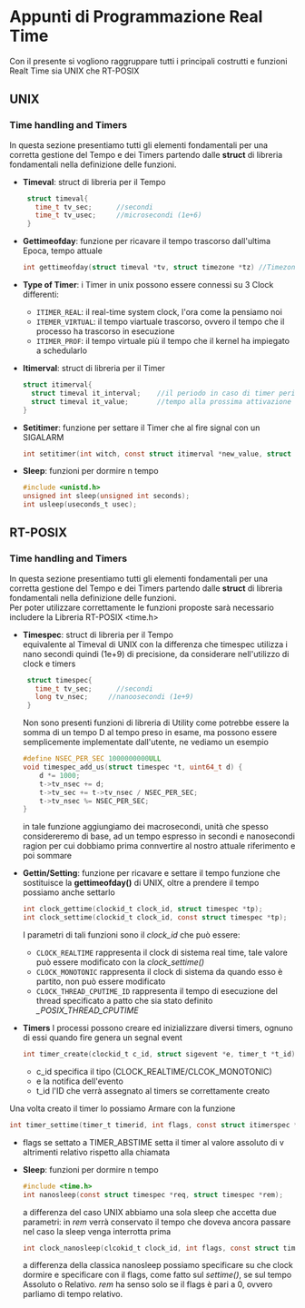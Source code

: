 # Appunti di Programmazione Real Time

Con il presente si vogliono raggruppare tutti i principali costrutti e funzioni Realt Time sia UNIX che RT-POSIX



## UNIX

### Time handling and Timers
In questa sezione presentiamo tutti gli elementi fondamentali per una corretta gestione del Tempo e dei Timers partendo dalle **struct** di libreria fondamentali nella definizione delle funzioni.

- **Timeval**: struct di libreria per il Tempo    
   ```c
    struct timeval{
      time_t tv_sec;      //secondi
      time_t tv_usec;     //microsecondi (1e+6)
    }
    ```
- **Gettimeofday**: funzione per ricavare il tempo trascorso dall'ultima Epoca, tempo attuale
    
    ```c
    int gettimeofday(struct timeval *tv, struct timezone *tz) //Timezone la impostiamo NULL
    ```
    
- **Type of Timer**: i Timer in unix possono essere connessi su 3 Clock differenti:
  - `ITIMER_REAL`: il real-time system clock, l'ora come la pensiamo noi
  - `ITEMER_VIRTUAL`: il tempo viartuale trascorso, ovvero il tempo che il processo ha trascorso in esecuzione
  - `ITIMER_PROF`: il tempo virtuale più il tempo che il kernel ha impiegato a schedularlo

- **Itimerval**: struct di libreria per il Timer
    ```c
    struct itimerval{
      struct timeval it_interval;    //il periodo in caso di timer periodici
      struct timeval it_value;       //tempo alla prossima attivazione 
    }
    ```
- **Setitimer**: funzione per settare il Timer che al fire signal con un SIGALARM
    ```c
    int setitimer(int witch, const struct itimerval *new_value, struct itimerval *old_value)    //parametro witch scelgo il timpo di Timer, e.g. ITIMER_REAL
    ```
- **Sleep**: funzioni per dormire n tempo
   ```c
   #include <unistd.h>
   unsigned int sleep(unsigned int seconds);
   int usleep(useconds_t usec);
   ```

## RT-POSIX

### Time handling and Timers
In questa sezione presentiamo tutti gli elementi fondamentali per una corretta gestione del Tempo e dei Timers partendo dalle **struct** di libreria fondamentali nella definizione delle funzioni.<br>
Per poter utilizzare correttamente le funzioni proposte sarà necessario includere la Libreria RT-POSIX <time.h>


- **Timespec**: struct di libreria per il Tempo<br>
   equivalente al Timeval di UNIX con la differenza che timespec utilizza i nano secondi quindi (1e+9) di precisione, da considerare nell'utilizzo di clock e timers
   ```c
    struct timespec{
      time_t tv_sec;      //secondi
      long tv_nsec;     //nanoosecondi (1e+9)
    }
    ```
    
  Non sono presenti funzioni di libreria di Utility come potrebbe essere la somma di un tempo D al tempo preso in esame, ma possono essere semplicemente implementate dall'utente, ne vediamo un esempio
  
  ```c
  #define NSEC_PER_SEC 1000000000ULL
  void timespec_add_us(struct timespec *t, uint64_t d) {
      d *= 1000;
      t->tv_nsec += d;
      t->tv_sec += t->tv_nsec / NSEC_PER_SEC;
      t->tv_nsec %= NSEC_PER_SEC;
  }
  ```
  in tale funzione aggiungiamo dei macrosecondi, unità che spesso considereremo di base, ad un tempo espresso in secondi e nanosecondi ragion per cui dobbiamo prima connvertire al nostro attuale riferimento e poi sommare
  
- **Gettin/Setting**: funzione per ricavare e settare il tempo
   funzione che sostituisce la **gettimeofday()** di UNIX, oltre a prendere il tempo possiamo anche settarlo    
    ```c
    int clock_gettime(clockid_t clock_id, struct timespec *tp);
    int clock_settime(clockid_t clock_id, const struct timespec *tp);
    ```
   I parametri di tali funzioni sono il *clock_id* che può essere:
   -  `CLOCK_REALTIME` rappresenta il clock di sistema real time, tale valore può essere modificato con la *clock_settime()* 
   -  `CLOCK_MONOTONIC` rappresenta il clock di sistema da quando esso è partito, non può essere modificato
   -  `CLOCK_THREAD_CPUTIME_ID` rappresenta il tempo di esecuzione del thread specificato a patto che sia stato definito *_POSIX_THREAD_CPUTIME*

- **Timers** 
I processi possono creare ed inizializzare diversi timers, ognuno di essi quando fire genera un segnal event
   ```c
   int timer_create(clockid_t c_id, struct sigevent *e, timer_t *t_id)
   ```
   - c_id specifica il tipo (CLOCK_REALTIME/CLCOK_MONOTONIC)
   - e la notifica dell'evento
   - t_id l'ID che verrà assegnato al timers se correttamente creato

Una volta creato il timer lo possiamo Armare con la funzione
   ```c
   int timer_settime(timer_t timerid, int flags, const struct itimerspec *v, struct itimerspec *ov)      //approfondire itimerspec
   ```
   - flags se settato a TIMER_ABSTIME setta il timer al valore assoluto di v altrimenti relativo rispetto alla chiamata

- **Sleep**: funzioni per dormire n tempo
   ```c
   #include <time.h>
   int nanosleep(const struct timespec *req, struct timespec *rem);
   ```
   a differenza del caso UNIX abbiamo una sola sleep che accetta due parametri: in *rem* verrà conservato il tempo che doveva ancora passare nel caso la sleep venga interrotta  prima 
   ```c
   int clock_nanosleep(clcokid_t clock_id, int flags, const struct timespec *req, structu timespec *rem)
   ```
   a differenza della classica nanosleep possiamo specificare su che clock dormire e specificare con il flags, come fatto sul *settime()*, se sul tempo Assoluto o Relativo. *rem* ha senso solo se il flags è pari a 0, ovvero parliamo di tempo relativo.
   




